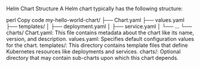 Helm Chart Structure
A Helm chart typically has the following structure:

perl
Copy code
my-hello-world-chart/
├── Chart.yaml
├── values.yaml
├── templates/
│   ├── deployment.yaml
│   ├── service.yaml
│   └── ...
└── charts/
Chart.yaml: This file contains metadata about the chart like its name, version, and description.
values.yaml: Specifies default configuration values for the chart.
templates/: This directory contains template files that define Kubernetes resources like deployments and services.
charts/: Optional directory that may contain sub-charts upon which this chart depends.